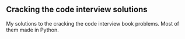 ## Cracking the code interview solutions

My solutions to the cracking the code interview book problems. Most of them made in Python.
